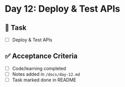 # Day 12: Deploy & Test APIs

## 🎯 Task
- [ ] Deploy & Test APIs

## ✅ Acceptance Criteria
- [ ] Code/learning completed
- [ ] Notes added in `/docs/day-12.md`
- [ ] Task marked done in README
